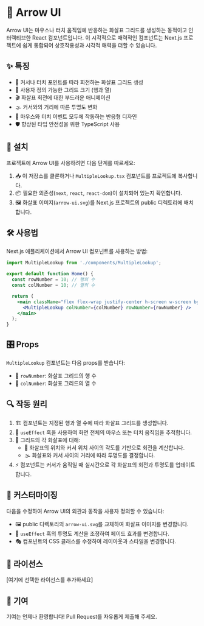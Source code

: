 # 🏹 Arrow UI

Arrow UI는 마우스나 터치 움직임에 반응하는 화살표 그리드를 생성하는 동적이고 인터랙티브한 React 컴포넌트입니다. 이 시각적으로 매력적인 컴포넌트는 Next.js 프로젝트에 쉽게 통합되어 상호작용성과 시각적 매력을 더할 수 있습니다.

## ✨ 특징

- 🔄 커서나 터치 포인트를 따라 회전하는 화살표 그리드 생성
- 🔧 사용자 정의 가능한 그리드 크기 (행과 열)
- 🎬 화살표 회전에 대한 부드러운 애니메이션
- 🌫️ 커서와의 거리에 따른 투명도 변화
- 📱 마우스와 터치 이벤트 모두에 작동하는 반응형 디자인
- 🛡️ 향상된 타입 안전성을 위한 TypeScript 사용

## 🚀 설치

프로젝트에 Arrow UI를 사용하려면 다음 단계를 따르세요:

1. 📥 이 저장소를 클론하거나 `MultipleLookup.tsx` 컴포넌트를 프로젝트에 복사합니다.
2. 📦 필요한 의존성(`next`, `react`, `react-dom`)이 설치되어 있는지 확인합니다.
3. 🖼️ 화살표 이미지(`arrow-ui.svg`)를 Next.js 프로젝트의 public 디렉토리에 배치합니다.

## 🛠️ 사용법

Next.js 애플리케이션에서 Arrow UI 컴포넌트를 사용하는 방법:

```jsx
import MultipleLookup from './components/MultipleLookup';

export default function Home() {
  const rowNumber = 10; // 행의 수
  const colNumber = 10; // 열의 수

  return (
    <main className="flex flex-wrap justify-center h-screen w-screen bg-black">
      <MultipleLookup colNumber={colNumber} rowNumber={rowNumber} />
    </main>
  );
}
```

## 🎛️ Props

`MultipleLookup` 컴포넌트는 다음 props를 받습니다:

- 📏 `rowNumber`: 화살표 그리드의 행 수
- 📐 `colNumber`: 화살표 그리드의 열 수

## 🔍 작동 원리

1. 🏗️ 컴포넌트는 지정된 행과 열 수에 따라 화살표 그리드를 생성합니다.
2. 👀 `useEffect` 훅을 사용하여 화면 전체의 마우스 또는 터치 움직임을 추적합니다.
3. 🔄 그리드의 각 화살표에 대해:
   - 📐 화살표의 위치와 커서 위치 사이의 각도를 기반으로 회전을 계산합니다.
   - 🌫️ 화살표와 커서 사이의 거리에 따라 투명도를 결정합니다.
4. ⚡ 컴포넌트는 커서가 움직일 때 실시간으로 각 화살표의 회전과 투명도를 업데이트합니다.

## 🎨 커스터마이징

다음을 수정하여 Arrow UI의 외관과 동작을 사용자 정의할 수 있습니다:

- 🖼️ public 디렉토리의 `arrow-ui.svg`를 교체하여 화살표 이미지를 변경합니다.
- 🔧 `useEffect` 훅의 투명도 계산을 조정하여 페이드 효과를 변경합니다.
- 🎭 컴포넌트의 CSS 클래스를 수정하여 레이아웃과 스타일을 변경합니다.

## 📜 라이선스

[여기에 선택한 라이선스를 추가하세요]

## 🤝 기여

기여는 언제나 환영합니다! Pull Request를 자유롭게 제출해 주세요.
